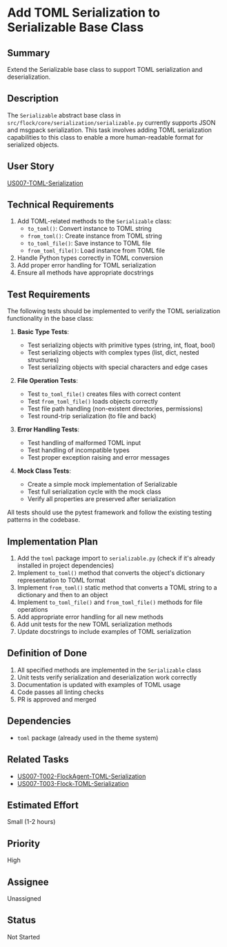 # Add TOML Serialization to Serializable Base Class

## Summary

Extend the Serializable base class to support TOML serialization and deserialization.

## Description

The `Serializable` abstract base class in `src/flock/core/serialization/serializable.py` currently supports JSON and msgpack serialization. This task involves adding TOML serialization capabilities to this class to enable a more human-readable format for serialized objects.

## User Story

[US007-TOML-Serialization](.project/userstories/US007-TOML-Serialization.md)

## Technical Requirements

1. Add TOML-related methods to the `Serializable` class:
   - `to_toml()`: Convert instance to TOML string
   - `from_toml()`: Create instance from TOML string
   - `to_toml_file()`: Save instance to TOML file
   - `from_toml_file()`: Load instance from TOML file
2. Handle Python types correctly in TOML conversion
3. Add proper error handling for TOML serialization
4. Ensure all methods have appropriate docstrings

## Test Requirements

The following tests should be implemented to verify the TOML serialization functionality in the base class:

1. **Basic Type Tests**:
   - Test serializing objects with primitive types (string, int, float, bool)
   - Test serializing objects with complex types (list, dict, nested structures)
   - Test serializing objects with special characters and edge cases

2. **File Operation Tests**:
   - Test `to_toml_file()` creates files with correct content
   - Test `from_toml_file()` loads objects correctly
   - Test file path handling (non-existent directories, permissions)
   - Test round-trip serialization (to file and back)

3. **Error Handling Tests**:
   - Test handling of malformed TOML input
   - Test handling of incompatible types
   - Test proper exception raising and error messages

4. **Mock Class Tests**:
   - Create a simple mock implementation of Serializable
   - Test full serialization cycle with the mock class
   - Verify all properties are preserved after serialization

All tests should use the pytest framework and follow the existing testing patterns in the codebase.

## Implementation Plan

1. Add the `toml` package import to `serializable.py` (check if it's already installed in project dependencies)
2. Implement `to_toml()` method that converts the object's dictionary representation to TOML format
3. Implement `from_toml()` static method that converts a TOML string to a dictionary and then to an object
4. Implement `to_toml_file()` and `from_toml_file()` methods for file operations
5. Add appropriate error handling for all new methods
6. Add unit tests for the new TOML serialization methods
7. Update docstrings to include examples of TOML serialization

## Definition of Done

1. All specified methods are implemented in the `Serializable` class
2. Unit tests verify serialization and deserialization work correctly
3. Documentation is updated with examples of TOML usage
4. Code passes all linting checks
5. PR is approved and merged

## Dependencies

- `toml` package (already used in the theme system)

## Related Tasks

- [US007-T002-FlockAgent-TOML-Serialization](.project/tasks/US007-T002-FlockAgent-TOML-Serialization.md)
- [US007-T003-Flock-TOML-Serialization](.project/tasks/US007-T003-Flock-TOML-Serialization.md)

## Estimated Effort

Small (1-2 hours)

## Priority

High

## Assignee

Unassigned

## Status

Not Started
